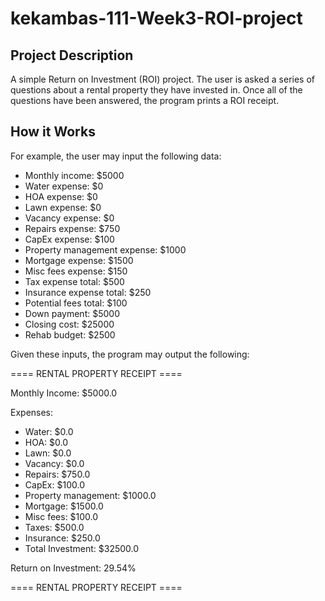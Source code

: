 # kekambas-111-Week3-ROI-project

## Project Description
A simple Return on Investment (ROI) project. The user is asked a series of questions about a rental property they have invested in. Once all of the questions have been answered, the program prints a ROI receipt.

## How it Works
For example, the user may input the following data:

- Monthly income: $5000
- Water expense: $0
- HOA expense: $0
- Lawn expense: $0
- Vacancy expense: $0
- Repairs expense: $750
- CapEx expense: $100
- Property management expense: $1000
- Mortgage expense: $1500
- Misc fees expense: $150
- Tax expense total: $500
- Insurance expense total: $250
- Potential fees total: $100
- Down payment: $5000
- Closing cost: $25000
- Rehab budget: $2500

Given these inputs, the program may output the following:

==== RENTAL PROPERTY RECEIPT ====

Monthly Income: $5000.0

Expenses:
- Water: $0.0
- HOA: $0.0
- Lawn: $0.0
- Vacancy: $0.0
- Repairs: $750.0
- CapEx: $100.0
- Property management: $1000.0
- Mortgage: $1500.0
- Misc fees: $100.0
- Taxes: $500.0
- Insurance: $250.0
- Total Investment: $32500.0

Return on Investment: 29.54%

==== RENTAL PROPERTY RECEIPT ====

